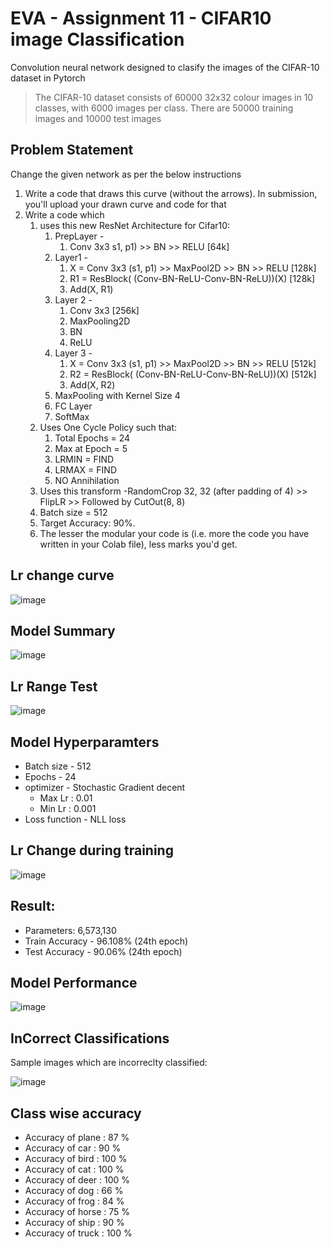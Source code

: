# EVA - Assignment 11 - CIFAR10 image Classification

Convolution neural network designed to clasify the images of the CIFAR-10 dataset in Pytorch

> The CIFAR-10 dataset consists of 60000 32x32 colour images in 10 classes, with 6000 images per class. There are 50000 training images and 10000 test images

## Problem Statement
Change the given network as per the below instructions
1. Write a code that draws this curve (without the arrows). In submission, you'll upload your drawn curve and code for that
2. Write a code which 
	1. uses this new ResNet Architecture for Cifar10:
		1. PrepLayer - 
			1. Conv 3x3 s1, p1) >> BN >> RELU [64k]
		2. Layer1 -
			1. X = Conv 3x3 (s1, p1) >> MaxPool2D >> BN >> RELU [128k]
			2. R1 = ResBlock( (Conv-BN-ReLU-Conv-BN-ReLU))(X) [128k] 
			3. Add(X, R1)
		3. Layer 2 -
			1. Conv 3x3 [256k]
			2. MaxPooling2D
			3. BN
			4. ReLU
		4. Layer 3 -
			1. X = Conv 3x3 (s1, p1) >> MaxPool2D >> BN >> RELU [512k]
			2. R2 = ResBlock( (Conv-BN-ReLU-Conv-BN-ReLU))(X) [512k]
			3. Add(X, R2)
		5. MaxPooling with Kernel Size 4
		6. FC Layer 
		7. SoftMax
	2. Uses One Cycle Policy such that:
		1. Total Epochs = 24
		2. Max at Epoch = 5
		3. LRMIN = FIND
		4. LRMAX = FIND
		5. NO Annihilation
	3. Uses this transform -RandomCrop 32, 32 (after padding of 4) >> FlipLR >> Followed by CutOut(8, 8)
	4. Batch size = 512
	5. Target Accuracy: 90%. 
	6. The lesser the modular your code is (i.e. more the code you have written in your Colab file), less marks you'd get. 


## Lr change curve

![image](https://user-images.githubusercontent.com/48342398/95652062-14b74400-0b0c-11eb-8379-5b4b0306abc8.png)



## Model Summary

![image](https://user-images.githubusercontent.com/48342398/95651801-53e49580-0b0a-11eb-814a-f966c2eed47f.png)




## Lr Range Test

![image](https://user-images.githubusercontent.com/48342398/95651871-c5bcdf00-0b0a-11eb-997a-c7510885deaa.png)




## Model Hyperparamters
* Batch size - 512
* Epochs - 24
* optimizer - Stochastic Gradient decent
	* Max Lr : 0.01
	* Min Lr : 0.001
* Loss function - NLL loss

## Lr Change during training

![image](https://user-images.githubusercontent.com/48342398/95651915-0ae11100-0b0b-11eb-8862-edb34146f455.png)


## Result:
* Parameters: 6,573,130
* Train Accuracy - 96.108% (24th epoch)
* Test Accuracy - 90.06% (24th epoch)

## Model Performance

![image](https://user-images.githubusercontent.com/48342398/95651982-7dea8780-0b0b-11eb-917d-be8400273b08.png)




## InCorrect Classifications
Sample images which are incorreclty classified:

![image](https://user-images.githubusercontent.com/48342398/95652015-b7bb8e00-0b0b-11eb-9dde-e563ad02d859.png)



## Class wise accuracy

* Accuracy of plane : 87 %
* Accuracy of   car : 90 %
* Accuracy of  bird : 100 %
* Accuracy of   cat : 100 %
* Accuracy of  deer : 100 %
* Accuracy of   dog : 66 %
* Accuracy of  frog : 84 %
* Accuracy of horse : 75 %
* Accuracy of  ship : 90 %
* Accuracy of truck : 100 %
